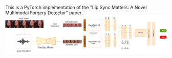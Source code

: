 This is a PyTorch implementation of the "Lip Sync Matters: A Novel Multimodal Forgery Detector" paper.
![Model Overview](model/proposed_model.png)
